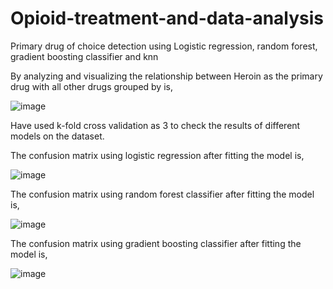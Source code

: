 # Opioid-treatment-and-data-analysis
Primary drug of choice detection using Logistic regression, random forest, gradient boosting classifier and knn

By analyzing and visualizing the relationship between Heroin as the primary drug with all other drugs grouped by is,

![image](https://user-images.githubusercontent.com/42225976/157986067-218d0956-1d9e-4790-806f-26e1f1c7a71f.png)

Have used k-fold cross validation as 3 to check the results of different models on the dataset.

The confusion matrix using logistic regression after fitting the model is,

![image](https://user-images.githubusercontent.com/42225976/157986144-f8ea605e-a5d1-4a87-962b-8e5000da7b0f.png)

The confusion matrix using random forest classifier after fitting the model is,

![image](https://user-images.githubusercontent.com/42225976/157986283-b8956506-46a7-4dcf-ab64-358a4bea4265.png)

The confusion matrix using gradient boosting classifier after fitting the model is,

![image](https://user-images.githubusercontent.com/42225976/157986451-de259a77-e219-45f8-ba0f-bbe9cb345490.png)
